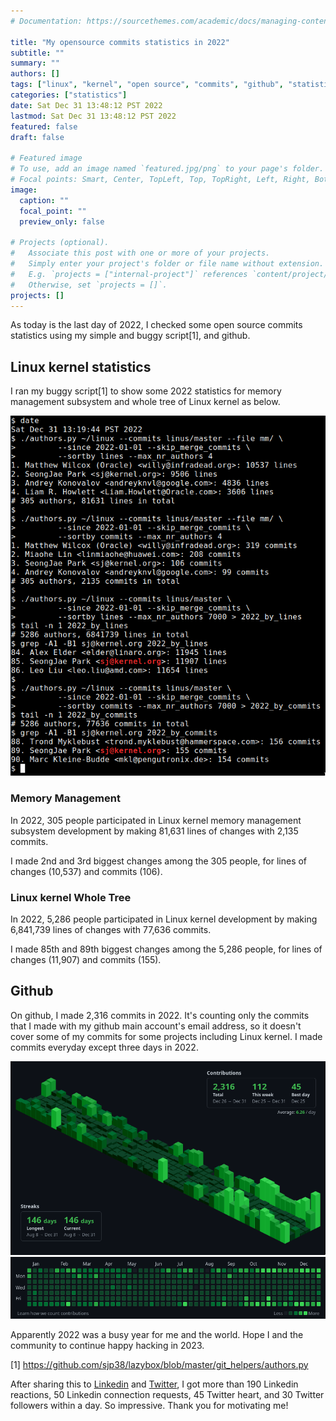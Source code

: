 ```yaml
---
# Documentation: https://sourcethemes.com/academic/docs/managing-content/

title: "My opensource commits statistics in 2022"
subtitle: ""
summary: ""
authors: []
tags: ["linux", "kernel", "open source", "commits", "github", "statistics"]
categories: ["statistics"]
date: Sat Dec 31 13:48:12 PST 2022
lastmod: Sat Dec 31 13:48:12 PST 2022
featured: false
draft: false

# Featured image
# To use, add an image named `featured.jpg/png` to your page's folder.
# Focal points: Smart, Center, TopLeft, Top, TopRight, Left, Right, BottomLeft, Bottom, BottomRight.
image:
  caption: ""
  focal_point: ""
  preview_only: false

# Projects (optional).
#   Associate this post with one or more of your projects.
#   Simply enter your project's folder or file name without extension.
#   E.g. `projects = ["internal-project"]` references `content/project/deep-learning/index.md`.
#   Otherwise, set `projects = []`.
projects: []
---
```


As today is the last day of 2022, I checked some open source commits statistics
using my simple and buggy script[1], and github.

Linux kernel statistics
-----------------------

I ran my buggy script[1] to show some 2022 statistics for memory management
subsystem and whole tree of Linux kernel as below.

![script outputs](/img/2022_open_source_commits_stat/linux_kernel_authors.png)


### Memory Management

In 2022, 305 people participated in Linux kernel memory management subsystem
development by making 81,631 lines of changes with 2,135 commits.

I made 2nd and 3rd biggest changes among the 305 people, for lines of changes
(10,537) and commits (106).

### Linux kernel Whole Tree

In 2022, 5,286 people participated in Linux kernel development by making
6,841,739 lines of changes with 77,636 commits.

I made 85th and 89th biggest changes among the 5,286 people, for lines of
changes (11,907) and commits (155).

Github
------

On github, I made 2,316 commits in 2022.  It's counting only the commits that I
made with my github main account's email address, so it doesn't cover some of
my commits for some projects including Linux kernel.  I made commits everyday
except three days in 2022.

![github contributions in 3d](/img/2022_open_source_commits_stat/github_sj38_park_3d.png)
![github contributions in 2d](/img/2022_open_source_commits_stat/github_sj38_park_2d.png)

Apparently 2022 was a busy year for me and the world.  Hope I and the community
to continue happy hacking in 2023.

[1] https://github.com/sjp38/lazybox/blob/master/git_helpers/authors.py

After sharing this to
[Linkedin](https://www.linkedin.com/feed/update/urn:li:activity:7015077088412004353/)
and [Twitter](https://twitter.com/i/timeline),
I got more than 190 Linkedin reactions, 50 Linkedin connection requests, 45
Twitter heart, and 30 Twitter followers within a day.  So impressive.  Thank
you for motivating me!
